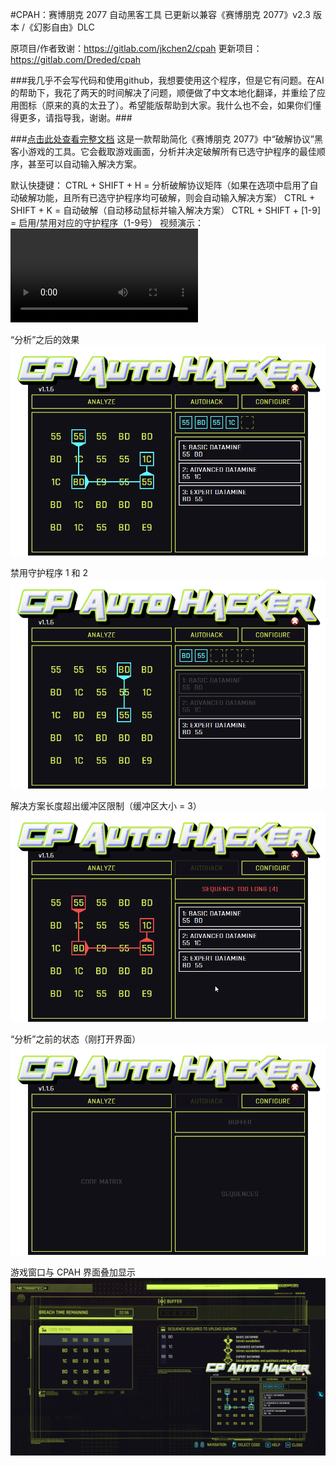 #CPAH：赛博朋克 2077 自动黑客工具
已更新以兼容《赛博朋克 2077》v2.3 版本 /《幻影自由》DLC

原项目/作者致谢：https://gitlab.com/jkchen2/cpah
更新项目：https://gitlab.com/Dreded/cpah

###我几乎不会写代码和使用github，我想要使用这个程序，但是它有问题。在AI的帮助下，我花了两天的时间解决了问题，顺便做了中文本地化翻译，并重绘了应用图标（原来的真的太丑了）。希望能版帮助到大家。我什么也不会，如果你们懂得更多，请指导我，谢谢。###

###[点击此处查看完整文档](https://dreded.gitlab.io/cpah/)
这是一款帮助简化《赛博朋克 2077》中“破解协议”黑客小游戏的工具。它会截取游戏画面，分析并决定破解所有已选守护程序的最佳顺序，甚至可以自动输入解决方案。

默认快捷键：
CTRL + SHIFT + H = 分析破解协议矩阵（如果在选项中启用了自动破解功能，且所有已选守护程序均可破解，则会自动输入解决方案）
CTRL + SHIFT + K = 自动破解（自动移动鼠标并输入解决方案）
CTRL + SHIFT + [1-9] = 启用/禁用对应的守护程序（1-9号）
视频演示：
![demo](docs/media/demo.mp4)

“分析”之后的效果
![screenshot](docs/media/screenshot_solved.png)

禁用守护程序 1 和 2
![screenshot](docs/media/screenshot_daemons_disabled.png)

解决方案长度超出缓冲区限制（缓冲区大小 = 3）
![screenshot](docs/media/screenshot_too_long.png)

“分析”之前的状态（刚打开界面）
![screenshot](docs/media/screenshot.png)

游戏窗口与 CPAH 界面叠加显示
![Game Window](docs/media/cpah_game.png)
